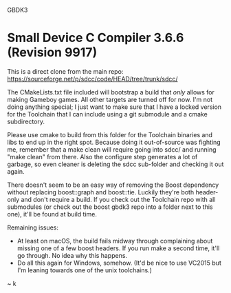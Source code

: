 GBDK3

Small Device C Compiler 3.6.6 (Revision 9917)
=============================================

This is a direct clone from the main repo:
https://sourceforge.net/p/sdcc/code/HEAD/tree/trunk/sdcc/

The CMakeLists.txt file included will bootstrap a build that *only* allows for making Gameboy games. All other targets are turned off for now.  I'm not doing anything special; I just want to make sure that I have a locked version for the Toolchain that I can include using a git submodule and a cmake subdirectory.

Please use cmake to build from this folder for the Toolchain binaries and libs to end up in the right
spot.  Because doing it out-of-source was fighting me, remember that a make clean will require going into
sdcc/ and running "make clean" from there. Also the configure step generates a lot of garbage, so even
cleaner is deleting the sdcc sub-folder and checking it out again.

There doesn't seem to be an easy way of removing the Boost dependency without replacing boost::graph and boost::tie.  Luckily they're both header-only and don't require a build. If you check out the Toolchain repo with all submodules (or check out the boost gbdk3 repo into a folder next to this one), it'll be found at build time.

Remaining issues:
* At least on macOS, the build fails midway through complaining about missing one of a few boost headers. If you run make a second time, it'll go through.  No idea why this happens.
* Do all this again for Windows, somehow. (It'd be nice to use VC2015 but I'm leaning towards one of the unix toolchains.)

~ k


